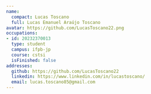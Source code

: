 ```yaml
---
name:
  compact: Lucas Toscano
  full: Lucas Emanuel Araújo Toscano
avatar: https://github.com/LucasToscano22.png
occupations:
- id: 20232370013
  type: student
  campus: ifpb-jp
  course: cstsi
  isFinished: false
addresses:
  github: https://github.com/LucasToscano22
  linkedin: https://www.linkedin.com/in/lucastoscano/
  email: lucas.toscano85@gmail.com
---
```

